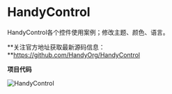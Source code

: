 # HandyControl
HandyControl各个控件使用案例；修改主题、颜色、语言。

**关注官方地址获取最新源码信息：**https://github.com/HandyOrg/HandyControl

**项目代码**

![HandyControl](C:\Users\Administrator\Desktop\HandyControl.png)